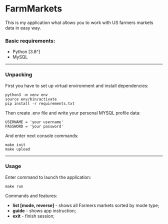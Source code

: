 # FarmMarkets

This is my application what allows you to work with US farmers markets data in easy way.

### Basic requirements:
- Python [3.8^]
- MySQL


***
### Unpacking

First you have to set up virtual environment and install dependencies:

```
python3 -m venv env
source env/bin/activate
pip install -r requirements.txt
```

Then create .env file and write your personal MYSQL profile data:
```
USERNAME = 'your username'
PASSWORD = 'your password'
```
And enter next console commands:
```
make init
make upload
```
***
### Usage

Enter command to launch the application:
```
make run
```
Commands and features:<br>
- **list [mode, reverse]** - shows all Farmers markets sorted by mode type;
- **guide** - shows app instruction;
- **exit** - finish session;





